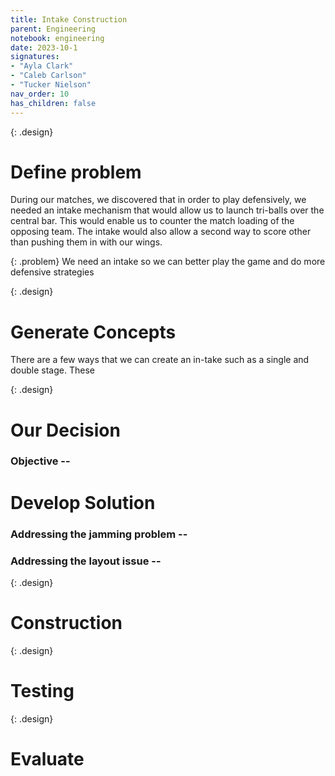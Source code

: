 ```yaml
---
title: Intake Construction
parent: Engineering
notebook: engineering
date: 2023-10-1
signatures:
- "Ayla Clark"
- "Caleb Carlson"
- "Tucker Nielson"
nav_order: 10
has_children: false
---
```


 {: .design}
# Define problem 

During our matches, we discovered that in order to play defensively, we needed an intake mechanism that would allow us to launch tri-balls over the central bar. This would enable us to counter the match loading of the opposing team. The intake would also allow a second way to score other than pushing them in with our wings.

 {: .problem}
We need an intake so we can better play the game and do more defensive strategies 

{: .design}
# Generate Concepts

There are a few ways that we can create an in-take such as a single and double stage. These 

{: .design}
# Our Decision

### Objective --
# Develop Solution 

### Addressing the jamming problem --

### Addressing the layout issue --

{: .design}
# Construction

{: .design}
# Testing

{: .design}
# Evaluate

